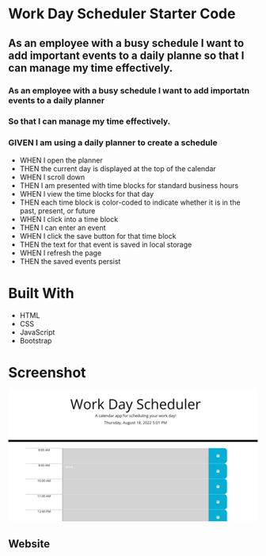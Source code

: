 # Work Day Scheduler Starter Code

## As an employee with a busy schedule I want to add important events to a daily planne so that I can manage my time effectively.

### As an employee with a busy schedule I want to add importatn events to a daily planner
### So that I can manage my time effectively.

### GIVEN I am using a daily planner to create a schedule
* WHEN I open the planner
* THEN the current day is displayed at the top of the calendar
* WHEN I scroll down
* THEN I am presented with time blocks for standard business hours
* WHEN I view the time blocks for that day
* THEN each time block is color-coded to indicate whether it is in the past, present, or future
* WHEN I click into a time block
* THEN I can enter an event
* WHEN I click the save button for that time block
* THEN the text for that event is saved in local storage
* WHEN I refresh the page 
* THEN the saved events persist

# Built With
* HTML
* CSS
* JavaScript
* Bootstrap


# Screenshot 

![ScreenShot](/assets/Screenshot%202022-08-19%20195900.png)

## Website


